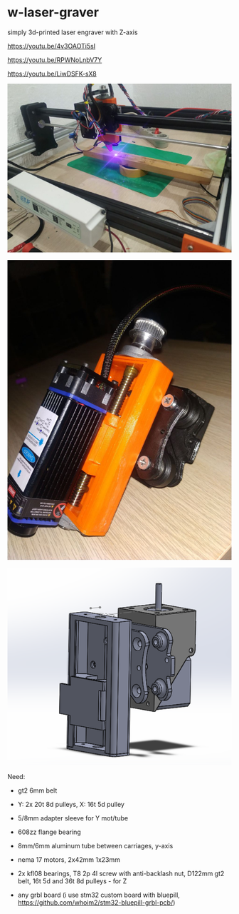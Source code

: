 # w-laser-graver
simply 3d-printed laser engraver with Z-axis

https://youtu.be/4v3OAOTi5sI

https://youtu.be/RPWNoLnbV7Y

https://youtu.be/LiwDSFK-sX8

![photo](https://github.com/whoim2/w-laser-graver/raw/main/fbce93e6-b354-4513-ab57-8642fcefadcf.jpg)

![3d printed z axis](https://github.com/whoim2/w-laser-graver/raw/main/photo5343830685602918810.jpg)

![3d printed z axis](https://github.com/whoim2/w-laser-graver/raw/main/Screenshot_2.png)

Need:

- gt2 6mm belt

- Y: 2х 20t 8d pulleys, X: 16t 5d pulley

- 5/8mm adapter sleeve for Y mot/tube

- 608zz flange bearing

- 8mm/6mm aluminum tube between carriages, y-axis

- nema 17 motors, 2x42mm 1x23mm

- 2x kfl08 bearings,  T8 2p 4l screw with anti-backlash nut, D122mm gt2 belt, 16t 5d and 36t 8d pulleys - for Z

- any grbl board (i use stm32 custom board with bluepill, https://github.com/whoim2/stm32-bluepill-grbl-pcb/)
